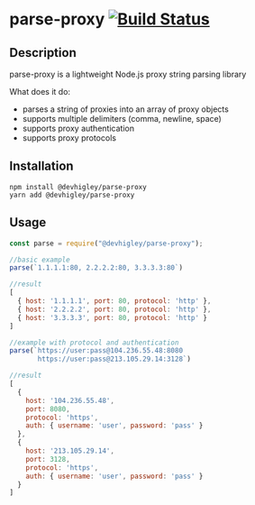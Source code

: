 # parse-proxy [![Build Status](https://travis-ci.com/DevHigley/parse-proxy.svg?branch=master)](https://travis-ci.com/DevHigley/parse-proxy)
## Description

parse-proxy is a lightweight Node.js proxy string parsing library

What does it do:

-   parses a string of proxies into an array of proxy objects
-   supports multiple delimiters (comma, newline, space)
-   supports proxy authentication
-   supports proxy protocols

## Installation

```
npm install @devhigley/parse-proxy
yarn add @devhigley/parse-proxy
```

## Usage

```js
const parse = require("@devhigley/parse-proxy");

//basic example
parse(`1.1.1.1:80, 2.2.2.2:80, 3.3.3.3:80`)

//result
[
  { host: '1.1.1.1', port: 80, protocol: 'http' },
  { host: '2.2.2.2', port: 80, protocol: 'http' },
  { host: '3.3.3.3', port: 80, protocol: 'http' }
]

//example with protocol and authentication
parse(`https://user:pass@104.236.55.48:8080
       https://user:pass@213.105.29.14:3128`)

//result
[
  {
    host: '104.236.55.48',
    port: 8080,
    protocol: 'https',
    auth: { username: 'user', password: 'pass' }
  },
  {
    host: '213.105.29.14',
    port: 3128,
    protocol: 'https',
    auth: { username: 'user', password: 'pass' }
  }
]
```
